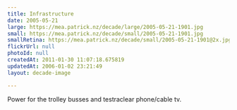 ```yaml
---
title: Infrastructure
date: 2005-05-21
large: https://mea.patrick.nz/decade/large/2005-05-21-1901.jpg
small: https://mea.patrick.nz/decade/small/2005-05-21-1901.jpg
smallRetina: https://mea.patrick.nz/decade/small/2005-05-21-1901@2x.jpg
flickrUrl: null
photoId: null
createdAt: 2011-01-30 11:07:18.675819
updatedAt: 2006-01-02 23:21:49
layout: decade-image

---
```

Power for the trolley busses and testraclear phone/cable tv.
